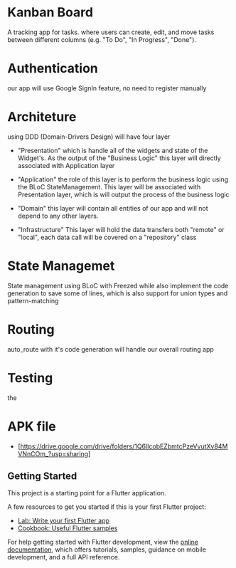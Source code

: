 # Kanban Board

A tracking app for tasks.
where users can create, edit, and move tasks between different columns (e.g. "To Do", "In Progress", "Done").

# Authentication
our app will use Google SignIn feature, no need to register manually

# Architeture

using DDD (Domain-Drivers Design) will have four layer
- "Presentation"
    which is handle all of the widgets and state of the Widget's.
    As the output of the "Business Logic" this layer will directly associated with Application layer 

- "Application"
    the role of this layer is to perform the business logic using the BLoC StateManagement.
    This layer will be associated with Presentation layer, which is will output the process of the business logic

- "Domain"
    this layer will contain all entities of our app and will not depend to any other layers.

- "Infrastructure"
    This layer will hold the data transfers both "remote" or "local", each data call will be covered on a "repository" class

# State Managemet

State management using BLoC with Freezed while also implement the code generation to save some of lines, which is also support
for union types and pattern-matching

# Routing

auto_route with it's code generation will handle our overall routing app

# Testing
the

# APK file
- [https://drive.google.com/drive/folders/1Q6IlcobEZbmtcPzeVvutXv84MVNnCOm_?usp=sharing]

## Getting Started

This project is a starting point for a Flutter application.

A few resources to get you started if this is your first Flutter project:

- [Lab: Write your first Flutter app](https://docs.flutter.dev/get-started/codelab)
- [Cookbook: Useful Flutter samples](https://docs.flutter.dev/cookbook)

For help getting started with Flutter development, view the
[online documentation](https://docs.flutter.dev/), which offers tutorials,
samples, guidance on mobile development, and a full API reference.
